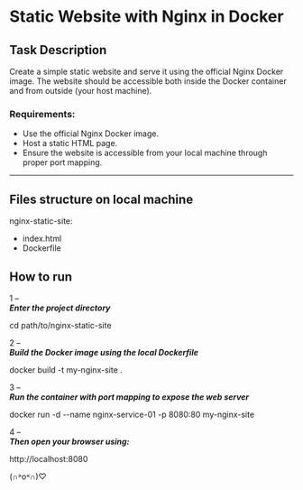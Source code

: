 # Static Website with Nginx in Docker

## Task Description

Create a simple static website and serve it using the official Nginx Docker image. The website should be accessible both inside the Docker container and from outside (your host machine).

### Requirements:
- Use the official Nginx Docker image.
- Host a static HTML page.
- Ensure the website is accessible from your local machine through proper port mapping.

---

## Files structure on local machine

nginx-static-site:  
- index.html
- Dockerfile

## How to run

1 –  
***Enter the project directory*** 

cd path/to/nginx-static-site  

2 –  
***Build the Docker image using the local Dockerfile***  

docker build -t my-nginx-site .  

3 –  
***Run the container with port mapping to expose the web server*** 

docker run -d --name nginx-service-01 -p 8080:80 my-nginx-site  

4 –  
***Then open your browser using:***  

http://localhost:8080



(∩˃o˂∩)♡

